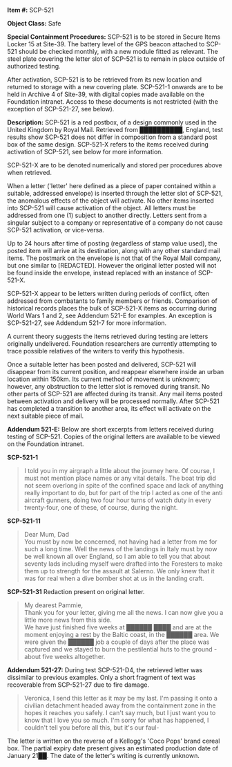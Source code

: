 **Item #:** SCP-521

**Object Class:** Safe

**Special Containment Procedures:** SCP-521 is to be stored in Secure Items Locker 15 at Site-39. The battery level of the GPS beacon attached to SCP-521 should be checked monthly, with a new module fitted as relevant. The steel plate covering the letter slot of SCP-521 is to remain in place outside of authorized testing.

After activation, SCP-521 is to be retrieved from its new location and returned to storage with a new covering plate. SCP-521-1 onwards are to be held in Archive 4 of Site-39, with digital copies made available on the Foundation intranet. Access to these documents is not restricted (with the exception of SCP-521-27, see below).

**Description:** SCP-521 is a red postbox, of a design commonly used in the United Kingdom by Royal Mail. Retrieved from ██████████, England, test results show SCP-521 does not differ in composition from a standard post box of the same design. SCP-521-X refers to the items received during activation of SCP-521, see below for more information.

SCP-521-X are to be denoted numerically and stored per procedures above when retrieved.

When a letter ('letter' here defined as a piece of paper contained within a suitable, addressed envelope) is inserted through the letter slot of SCP-521, the anomalous effects of the object will activate. No other items inserted into SCP-521 will cause activation of the object. All letters must be addressed from one (1) subject to another directly. Letters sent from a singular subject to a company or representative of a company do not cause SCP-521 activation, or vice-versa.

Up to 24 hours after time of posting (regardless of stamp value used), the posted item will arrive at its destination, along with any other standard mail items. The postmark on the envelope is not that of the Royal Mail company, but one similar to \[REDACTED\]. However the original letter posted will not be found inside the envelope, instead replaced with an instance of SCP-521-X.

SCP-521-X appear to be letters written during periods of conflict, often addressed from combatants to family members or friends. Comparison of historical records places the bulk of SCP-521-X items as occurring during World Wars 1 and 2, see Addendum 521-E for examples. An exception is SCP-521-27, see Addendum 521-7 for more information.

A current theory suggests the items retrieved during testing are letters originally undelivered. Foundation researchers are currently attempting to trace possible relatives of the writers to verify this hypothesis.

Once a suitable letter has been posted and delivered, SCP-521 will disappear from its current position, and reappear elsewhere inside an urban location within 150km. Its current method of movement is unknown; however, any obstruction to the letter slot is removed during transit. No other parts of SCP-521 are affected during its transit. Any mail items posted between activation and delivery will be processed normally. After SCP-521 has completed a transition to another area, its effect will activate on the next suitable piece of mail.

**Addendum 521-E:** Below are short excerpts from letters received during testing of SCP-521. Copies of the original letters are available to be viewed on the Foundation intranet.

**SCP-521-1**

> I told you in my airgraph a little about the journey here. Of course, I must not mention place names or any vital details. The boat trip did not seem overlong in spite of the confined space and lack of anything really important to do, but for part of the trip I acted as one of the anti aircraft gunners, doing two four hour turns of watch duty in every twenty-four, one of these, of course, during the night.

**SCP-521-11**

> Dear Mum, Dad  
> You must by now be concerned, not having had a letter from me for such a long time. Well the news of the landings in Italy must by now be well known all over England, so I am able to tell you that about seventy lads including myself were drafted into the Foresters to make them up to strength for the assault at Salerno. We only knew that it was for real when a dive bomber shot at us in the landing craft.

**SCP-521-31** Redaction present on original letter.

> My dearest Pammie,  
> Thank you for your letter, giving me all the news. I can now give you a little more news from this side.  
> We have just finished five weeks at ██████ ████ and are at the moment enjoying a rest by the Baltic coast, in the ██████ area. We were given the ██████ job a couple of days after the place was captured and we stayed to burn the pestilential huts to the ground - about five weeks altogether.

**Addendum 521-27:** During test SCP-521-D4, the retrieved letter was dissimilar to previous examples. Only a short fragment of text was recoverable from SCP-521-27 due to fire damage.

> Veronica, I send this letter as it may be my last. I'm passing it onto a civilian detachment headed away from the containment zone in the hopes it reaches you safely. I can't say much, but I just want you to know that I love you so much. I'm sorry for what has happened, I couldn't tell you before all this, but it's our faul-

The letter is written on the reverse of a Kellogg's 'Coco Pops' brand cereal box. The partial expiry date present gives an estimated production date of January 21██. The date of the letter's writing is currently unknown.